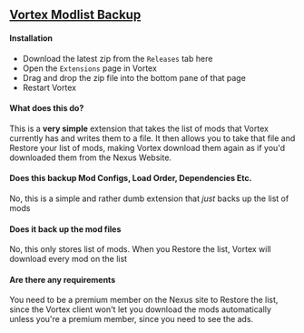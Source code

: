 ## [Vortex Modlist Backup](https://www.nexusmods.com/site/mods/67)

#### Installation
 * Download the latest zip from the `Releases` tab here
 * Open the `Extensions` page in Vortex
 * Drag and drop the zip file into the bottom pane of that page
 * Restart Vortex

#### What does this do?
This is a **very simple** extension that takes the list of mods that Vortex currently has and writes them to a file.
It then allows you to take that file and Restore your list of mods, making Vortex download them again as if you'd 
downloaded them from the Nexus Website.

#### Does this backup Mod Configs, Load Order, Dependencies Etc.
No, this is a simple and rather dumb extension that *just* backs up the list of mods

#### Does it back up the mod files
No, this only stores list of mods. When you Restore the list, Vortex will download every mod on the list

#### Are there any requirements
You need to be a premium member on the Nexus site to Restore the list, since the Vortex client won't let you 
download the mods automatically unless you're a premium member, since you need to see the ads.
